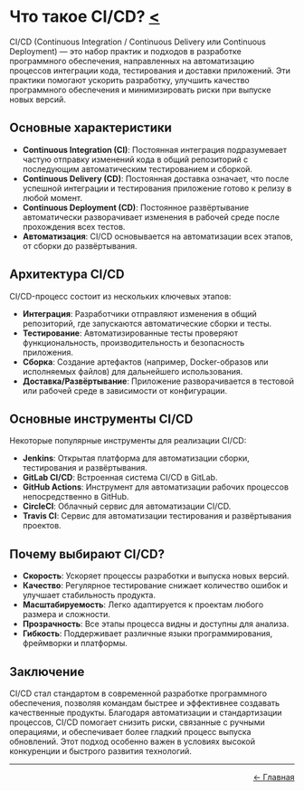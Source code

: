 # Что такое CI/CD? <a href="../">&lt;</a>
CI/CD (Continuous Integration / Continuous Delivery или Continuous Deployment) — это набор практик и подходов в разработке программного обеспечения, направленных на автоматизацию процессов интеграции кода, тестирования и доставки приложений. Эти практики помогают ускорить разработку, улучшить качество программного обеспечения и минимизировать риски при выпуске новых версий.

## Основные характеристики
- **Continuous Integration (CI)**: Постоянная интеграция подразумевает частую отправку изменений кода в общий репозиторий с последующим автоматическим тестированием и сборкой.
- **Continuous Delivery (CD)**: Постоянная доставка означает, что после успешной интеграции и тестирования приложение готово к релизу в любой момент.
- **Continuous Deployment (CD)**: Постоянное развёртывание автоматически разворачивает изменения в рабочей среде после прохождения всех тестов.
- **Автоматизация**: CI/CD основывается на автоматизации всех этапов, от сборки до развёртывания.

## Архитектура CI/CD
CI/CD-процесс состоит из нескольких ключевых этапов:
- **Интеграция**: Разработчики отправляют изменения в общий репозиторий, где запускаются автоматические сборки и тесты.
- **Тестирование**: Автоматизированные тесты проверяют функциональность, производительность и безопасность приложения.
- **Сборка**: Создание артефактов (например, Docker-образов или исполняемых файлов) для дальнейшего использования.
- **Доставка/Развёртывание**: Приложение разворачивается в тестовой или рабочей среде в зависимости от конфигурации.

## Основные инструменты CI/CD
Некоторые популярные инструменты для реализации CI/CD:
- **Jenkins**: Открытая платформа для автоматизации сборки, тестирования и развёртывания.
- **GitLab CI/CD**: Встроенная система CI/CD в GitLab.
- **GitHub Actions**: Инструмент для автоматизации рабочих процессов непосредственно в GitHub.
- **CircleCI**: Облачный сервис для автоматизации CI/CD.
- **Travis CI**: Сервис для автоматизации тестирования и развёртывания проектов.

## Почему выбирают CI/CD?
- **Скорость**: Ускоряет процессы разработки и выпуска новых версий.
- **Качество**: Регулярное тестирование снижает количество ошибок и улучшает стабильность продукта.
- **Масштабируемость**: Легко адаптируется к проектам любого размера и сложности.
- **Прозрачность**: Все этапы процесса видны и доступны для анализа.
- **Гибкость**: Поддерживает различные языки программирования, фреймворки и платформы.

## Заключение
CI/CD стал стандартом в современной разработке программного обеспечения, позволяя командам быстрее и эффективнее создавать качественные продукты. Благодаря автоматизации и стандартизации процессов, CI/CD помогает снизить риски, связанные с ручными операциями, и обеспечивает более гладкий процесс выпуска обновлений. Этот подход особенно важен в условиях высокой конкуренции и быстрого развития технологий.

---
<p align="right">
<a href="../">← Главная</a>
</p>
